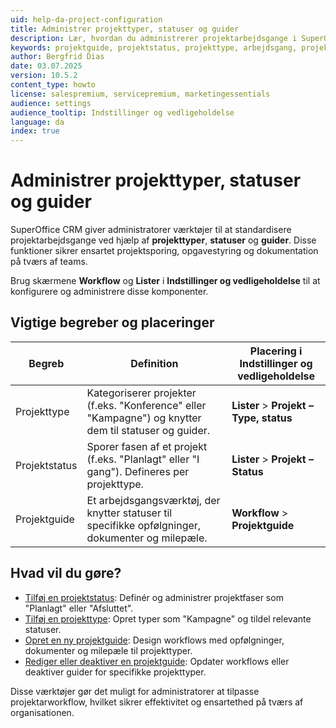 ```yaml
---
uid: help-da-project-configuration
title: Administrer projekttyper, statuser og guider
description: Lær, hvordan du administrerer projektarbejdsgange i SuperOffice CRM med projekttyper, statuser og guider. Konfigurer disse værktøjer i Indstillinger og vedligeholdelse for at standardisere sporing, opgaver og dokumentation.
keywords: projektguide, projektstatus, projekttype, arbejdsgang, projekt
author: Bergfrid Dias
date: 03.07.2025
version: 10.5.2
content_type: howto
license: salespremium, servicepremium, marketingessentials
audience: settings
audience_tooltip: Indstillinger og vedligeholdelse
language: da
index: true
---
```


# Administrer projekttyper, statuser og guider

SuperOffice CRM giver administratorer værktøjer til at standardisere projektarbejdsgange ved hjælp af **projekttyper**, **statuser** og **guider**. Disse funktioner sikrer ensartet projektsporing, opgavestyring og dokumentation på tværs af teams.

Brug skærmene **Workflow** og **Lister** i **Indstillinger og vedligeholdelse** til at konfigurere og administrere disse komponenter.

## Vigtige begreber og placeringer

| Begreb | Definition | Placering i Indstillinger og vedligeholdelse |
|---|---|---|
| Projekttype | Kategoriserer projekter (f.eks. "Konference" eller "Kampagne") og knytter dem til statuser og guider. | **Lister** > **Projekt – Type, status** |
| Projektstatus | Sporer fasen af et projekt (f.eks. "Planlagt" eller "I gang"). Defineres per projekttype. | **Lister** > **Projekt – Status** |
| Projektguide | Et arbejdsgangsværktøj, der knytter statuser til specifikke opfølgninger, dokumenter og milepæle. | **Workflow** > **Projektguide** |

## Hvad vil du gøre?

* [Tilføj en projektstatus][3]: Definér og administrer projektfaser som "Planlagt" eller "Afsluttet".
* [Tilføj en projekttype][4]: Opret typer som "Kampagne" og tildel relevante statuser.
* [Opret en ny projektguide][1]: Design workflows med opfølgninger, dokumenter og milepæle til projekttyper.
* [Rediger eller deaktiver en projektguide][2]: Opdater workflows eller deaktiver guider for specifikke projekttyper.

Disse værktøjer gør det muligt for administratorer at tilpasse projektarworkflow, hvilket sikrer effektivitet og ensartethed på tværs af organisationen.

<!-- Referenced links -->
[1]: create-project-guide.md
[2]: edit-project-guide.md
[3]: project-status.md
[4]: project-type.md
